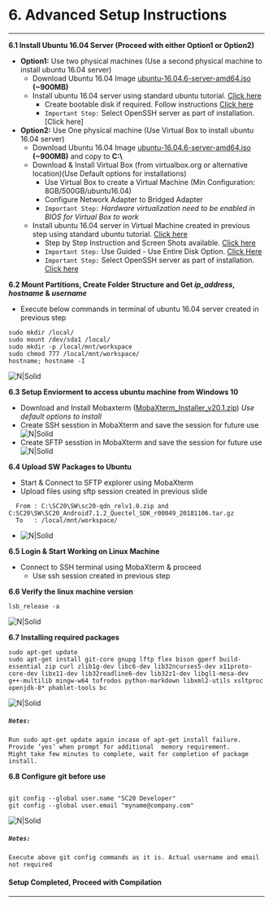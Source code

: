# 6. Advanced Setup Instructions

------------

__6.1 Install Ubuntu 16.04 Server (Proceed with either Option1 or Option2)__

   - __Option1:__ Use two physical machines (Use a second physical machine to install ubuntu 16.04 server)
       - Download Ubuntu 16.04 Image [ubuntu-16.04.6-server-amd64.iso](http://old-releases.ubuntu.com/releases/16.04.5/ubuntu-16.04.6-server-amd64.iso) __(~900MB)__
       - Install ubuntu 16.04 server using standard ubuntu tutorial. [Click here](https://ubuntu.com/tutorials/tutorial-install-ubuntu-server-1604)
           - Create bootable disk if required. Follow instructions [Click here](https://ubuntu.com/tutorials/tutorial-create-a-usb-stick-on-windows#1-overview)
           - `Important Step:` Select OpenSSH server as part of installation. [Click here]
   - __Option2:__ Use One physical machine (Use Virtual Box to install ubuntu 16.04 server)
       - Download Ubuntu 16.04 Image [ubuntu-16.04.6-server-amd64.iso](http://old-releases.ubuntu.com/releases/16.04.5/ubuntu-16.04.6-server-amd64.iso) __(~900MB)__ and copy to __C:&#92;__
       - Download & Install Virtual Box (from virtualbox.org or alternative location)(Use Default options for installations)
           - Use Virtual Box to create a Virtual Machine (Min Configuration: 8GB/500GB/ubuntu16.04)
           - Configure Network Adapter to Bridged Adapter
           - `Important Step:` _Hardware virtualization need to be enabled in BIOS for Virtual Box to work_
       - Install ubuntu 16.04 server in Virtual Machine created in previous step using standard ubuntu tutorial. [Click here](https://ubuntu.com/tutorials/tutorial-install-ubuntu-server-1604) 
		   - Step by Step Instruction and Screen Shots available. <a href="../VM/" target="_blank">Click here</a>
           - `Important Step:` Use Guided - Use Entire Disk Option. [Click Here](https://ubuntu.com/tutorials/tutorial-install-ubuntu-server-1604#8-storage-configuration)
           - `Important Step:` Select OpenSSH server as part of installation. [Click here](https://ubuntu.com/tutorials/tutorial-install-ubuntu-server-1604#10-software-selection)

__6.2 Mount Partitions, Create Folder Structure and Get _ip&#95;address_, _hostname_ & _username___
   - Execute below commands in terminal of ubuntu 16.04 server created in previous step
```console
sudo mkdir /local/
sudo mount /dev/sda1 /local/
sudo mkdir -p /local/mnt/workspace
sudo chmod 777 /local/mnt/workspace/
hostname; hostname -I
```
![N|Solid](../pics/vm/sc20-ip-host.jpg)

__6.3 Setup Enviorment to access ubuntu machine from Windows 10__

   - Download and Install Mobaxterm ([MobaXterm_Installer_v20.1.zip](https://download.mobatek.net/2012020021813110/MobaXterm_Installer_v20.1.zip)) _Use default options to install_
   - Create SSH sesstion in MobaXterm and save the session for future use
   ![N|Solid](../pics/SC20/sc20-ssh.jpg)
   - Create SFTP sesstion in MobaXterm and save the session for future use
   ![N|Solid](../pics/SC20/sc20-sftp.jpg)

__6.4 Upload SW Packages to Ubuntu__
  - Start & Connect to SFTP explorer using MobaXterm
  - Upload files using sftp session created in previous slide
  
```code
  From : C:\SC20\SW\sc20-qdn_relv1.0.zip and C:SC20\SW\SC20_Android7.1.2_Quectel_SDK_r00049_20181106.tar.gz
  To   : /local/mnt/workspace/
```
- ![N|Solid](../pics/SC20/sc20-upload.jpg)

__6.5 Login & Start Working on Linux Machine__
  - Connect to SSH terminal using MobaXterm & proceed
    - Use ssh session created in previous step


__6.6 Verify the linux machine version__

```console
lsb_release -a
```

![N|Solid](../pics/SC20/sc20-shell1.jpg)

__6.7 Installing required packages__

```console
sudo apt-get update
sudo apt-get install git-core gnupg lftp flex bison gperf build-essential zip curl zlib1g-dev libc6-dev lib32ncurses5-dev x11proto-core-dev libx11-dev lib32readline6-dev lib32z1-dev libgl1-mesa-dev g++-multilib mingw-w64 tofrodos python-markdown libxml2-utils xsltproc openjdk-8* phablet-tools bc
```
![N|Solid](../pics/SC20/sc20-shell2.jpg)
##### `Notes:`
```warning
Run sudo apt-get update again incase of apt-get install failure.
Provide ‘yes’ when prompt for additional  memory requirement.
Might take few minutes to complete, wait for completion of package install.
```

__6.8 Configure git before use__

```console

git config --global user.name "SC20 Developer"
git config --global user.email "myname@company.com"
```
![N|Solid](../pics/SC20/sc20-shell3.jpg)
##### `Notes:`
```warning
Execute above git config commands as it is. Actual username and email not required
```

#### Setup Completed, Proceed with Compilation


------------
